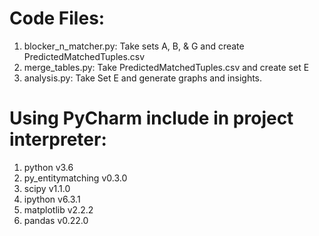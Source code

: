 # Code Files:
1. blocker_n_matcher.py: Take sets A, B, & G and create PredictedMatchedTuples.csv
1. merge_tables.py: Take PredictedMatchedTuples.csv and create set E
1. analysis.py: Take Set E and generate graphs and insights.

# Using PyCharm include in project interpreter:
1. python v3.6
1. py_entitymatching v0.3.0
1. scipy  v1.1.0
1. ipython v6.3.1
1. matplotlib v2.2.2
1. pandas v0.22.0

